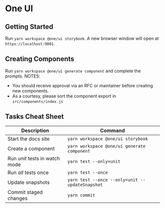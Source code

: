 # One UI

## Getting Started

Run `yarn workspace @one/ui storybook`. A new browser window will open at `https://localhost:9001`.

## Creating Components

Run `yarn workspace @one/ui generate component` and complete the prompts.
NOTES:

- You should receive approval via an RFC or maintainer before creating new components.
- As a courtesy, please sort the component export in `src/components/index.js`

## Tasks Cheat Sheet

| Description                    | Command                                         |
| ------------------------------ | ----------------------------------------------- |
| Start the docs site            | `yarn workspace @one/ui storybook`              |
| Create a component             | `yarn workspace @one/ui generate component`     |
| Run _unit_ tests in watch mode | `yarn test --only=unit`                         |
| Run _all_ tests once           | `yarn test --once`                              |
| Update snapshots               | `yarn test --once --only=unit --updateSnapshot` |
| Commit staged changes          | `yarn commit`                                   |
